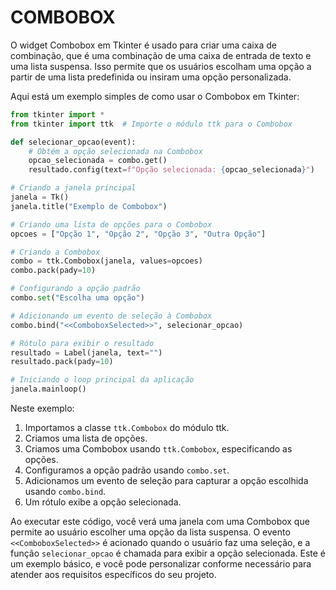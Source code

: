 # COMBOBOX
O widget Combobox em Tkinter é usado para criar uma caixa de combinação, que é uma combinação de uma caixa de entrada de texto e uma lista suspensa. Isso permite que os usuários escolham uma opção a partir de uma lista predefinida ou insiram uma opção personalizada.

Aqui está um exemplo simples de como usar o Combobox em Tkinter:

```python
from tkinter import *
from tkinter import ttk  # Importe o módulo ttk para o Combobox

def selecionar_opcao(event):
    # Obtém a opção selecionada na Combobox
    opcao_selecionada = combo.get()
    resultado.config(text=f"Opção selecionada: {opcao_selecionada}")

# Criando a janela principal
janela = Tk()
janela.title("Exemplo de Combobox")

# Criando uma lista de opções para o Combobox
opcoes = ["Opção 1", "Opção 2", "Opção 3", "Outra Opção"]

# Criando a Combobox
combo = ttk.Combobox(janela, values=opcoes)
combo.pack(pady=10)

# Configurando a opção padrão
combo.set("Escolha uma opção")

# Adicionando um evento de seleção à Combobox
combo.bind("<<ComboboxSelected>>", selecionar_opcao)

# Rótulo para exibir o resultado
resultado = Label(janela, text="")
resultado.pack(pady=10)

# Iniciando o loop principal da aplicação
janela.mainloop()
```

Neste exemplo:

1. Importamos a classe `ttk.Combobox` do módulo ttk.
2. Criamos uma lista de opções.
3. Criamos uma Combobox usando `ttk.Combobox`, especificando as opções.
4. Configuramos a opção padrão usando `combo.set`.
5. Adicionamos um evento de seleção para capturar a opção escolhida usando `combo.bind`.
6. Um rótulo exibe a opção selecionada.

Ao executar este código, você verá uma janela com uma Combobox que permite ao usuário escolher uma opção da lista suspensa. O evento `<<ComboboxSelected>>` é acionado quando o usuário faz uma seleção, e a função `selecionar_opcao` é chamada para exibir a opção selecionada. Este é um exemplo básico, e você pode personalizar conforme necessário para atender aos requisitos específicos do seu projeto.